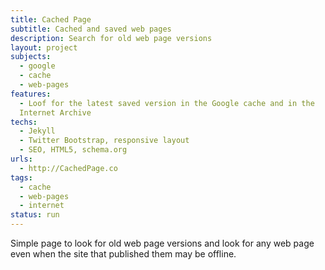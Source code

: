 ```yaml
---
title: Cached Page
subtitle: Cached and saved web pages
description: Search for old web page versions
layout: project
subjects:
  - google
  - cache
  - web-pages
features:
  - Loof for the latest saved version in the Google cache and in the
  Internet Archive
techs:
  - Jekyll
  - Twitter Bootstrap, responsive layout
  - SEO, HTML5, schema.org
urls:
  - http://CachedPage.co
tags: 
  - cache
  - web-pages
  - internet
status: run
---
```


Simple page to look for old web page versions and look for any web
page even when the site that published them may be offline.

